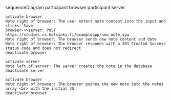 sequenceDiagram
    participant browser
    participant server

    activate browser
    Note right of browser: The user enters note content into the input and clicks `Save`
    browser->>server: POST https://studies.cs.helsinki.fi/exampleapp/new_note_spa
    Note right of browser: The browser sends new note content and date
    Note right of browser: The browser responds with a 201 Created Success status code and does not redirect
    deactivate browser

    activate server
    Note left of server: The server creates the note in the database
    deactivate server

    activate browser
    Note right of browser: The browser pushes the new note into the notes array <br> with the initial JS
    deactivate browser
